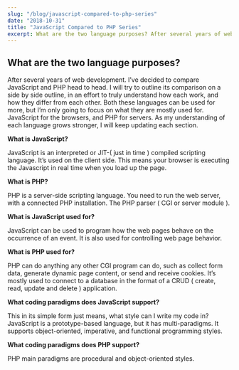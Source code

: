 ```yaml
---
slug: "/blog/javascript-compared-to-php-series"
date: "2018-10-31"
title: "JavaScript Compared to PHP Series"
excerpt: What are the two language purposes? After several years of web development. I’ve decided to compare JavaScript and PHP head to head. I will try to outline its comparison on a side by side outline, in an effort to truly understand how each work, and how they differ from each other. Both these languages can be
---
```


## What are the two language purposes?

After several years of web development. I’ve decided to compare JavaScript and PHP head to head. I will try to outline its comparison on a side by side outline, in an effort to truly understand how each work, and how they differ from each other. Both these languages can be used for more, but I’m only going to focus on what they are mostly used for. JavaScript for the browsers, and PHP for servers. As my understanding of each language grows stronger, I will keep updating each section.

**What is JavaScript?**

JavaScript is an interpreted or JIT-( just in time ) compiled scripting language. It’s used on the client side. This means your browser is executing the Javascript in real time when you load up the page.

**What is PHP?**

PHP is a server-side scripting language. You need to run the web server, with a connected PHP installation. The PHP parser ( CGI or server module ).

**What is JavaScript used for?**

JavaScript can be used to program how the web pages behave on the occurrence of an event. It is also used for controlling web page behavior.

**What is PHP used for?**

PHP can do anything any other CGI program can do, such as collect form data, generate dynamic page content, or send and receive cookies. It’s mostly used to connect to a database in the format of a CRUD ( create, read, update and delete ) application.

**What coding paradigms does JavaScript support?**

This in its simple form just means, what style can I write my code in? JavaScript is a prototype-based language, but it has multi-paradigms. It supports object-oriented, imperative, and functional programming styles.

**What coding paradigms does PHP support?**

PHP main paradigms are procedural and object-oriented styles.